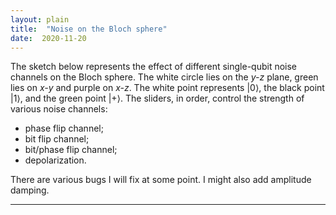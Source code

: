 ```yaml
---
layout: plain
title:  "Noise on the Bloch sphere"
date:  2020-11-20
---
```


<div id="sketch-holder"></div>

<html>
<head>

<script src="https://cdn.jsdelivr.net/npm/p5@1.1.9/lib/p5.js"></script>
<script>

let phase, bit, phaseBit, depol, depolFactor, phaseRad, bitRad, phaseBitRad;
let rad0=100;

function setup() {
  createCanvas(400, 400, WEBGL);
  phase = createSlider(1,24, 1);
  phase.position(5+5, 10+212);
  phase.style('width', '80px');
  bit = createSlider(1,24, 1);
  bit.position(5+85+5,10+212);
  bit.style('width', '80px');
  phaseBit = createSlider(1,24, 1);
  phaseBit.position(5+85+85+5,10+212);
  phaseBit.style('width', '80px');
  depol = createSlider(1,24, 1);
  depol.position(5+85+85+85+5,10+212);
  depol.style('width', '80px');
}

function draw() {
  background(205, 105, 94);
  fill(255);
  directionalLight(250, 250, 250, 0.8, 0.5, -1);
  
  strokeWeight(0);
  depolFactor = (24-depol.value())/24+0.0;
  rad = depolFactor*rad0;
  phaseRad = depolFactor*4*(phase.value()-2);
  bitRad = depolFactor*4*(bit.value()-2);
  phaseBitRad = depolFactor*4*(phaseBit.value()-2);
  
  ellipsoid(rad-phaseRad-phaseBitRad,rad-bitRad-phaseBitRad,rad-bitRad-phaseRad,24,24);
  strokeWeight(1);
  noFill();
  stroke(255);
  circle(0,0,2*rad0+10);
  strokeWeight(5);
  point(0,-rad0-10);
  rotateX(PI/2);
  strokeWeight(1);
  stroke(100,140,20);
  circle(0,0,2*rad0+10);
  rotateX(-PI/2);
  rotateY(PI/2);
  stroke(100,40,200);
  strokeWeight(1);
  circle(0,0,2*rad0+10);
  stroke(0);
  strokeWeight(5);
  point(0,rad0+10);
  rotateY(-PI/2);
  rotateZ(PI/2);
  stroke(120,160,40);
  strokeWeight(5);
  point(0,-rad0-10);
  
  orbitControl(3,3,3);
}
</script>
</head>
</html>

The sketch below represents the effect of different single-qubit noise
channels on the Bloch sphere.
The white circle lies on the *y-z* plane, green lies on
*x-y* and purple on *x-z*.
The white point represents |0⟩, the black point |1⟩,
and the green point |+⟩.
The sliders, in order, control the strength of various noise channels:

- phase flip channel;
- bit flip channel;
- bit/phase flip channel;
- depolarization.

There are various bugs I will fix at some point. I might also add
amplitude damping.

---
